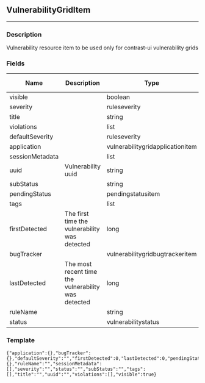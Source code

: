 ## VulnerabilityGridItem
---
### Description
Vulnerability resource item to be used only for contrast-ui vulnerability grids
### Fields
| Name | Description | Type | Allowed Values | Required |
| ---- | ----------- | ---- | -------------- | -------- |
| visible |  | boolean |  | false |
| severity |  | ruleseverity |  | false |
| title |  | string |  | false |
| violations |  | list |  | true |
| defaultSeverity |  | ruleseverity |  | false |
| application |  | vulnerabilitygridapplicationitem |  | false |
| sessionMetadata |  | list |  | true |
| uuid | Vulnerability uuid | string |  | false |
| subStatus |  | string |  | false |
| pendingStatus |  | pendingstatusitem |  | false |
| tags |  | list |  | true |
| firstDetected | The first time the vulnerability was detected | long |  | false |
| bugTracker |  | vulnerabilitygridbugtrackeritem |  | false |
| lastDetected | The most recent time the vulnerability was detected | long |  | false |
| ruleName |  | string |  | false |
| status |  | vulnerabilitystatus |  | false |
### Template
```
{"application":{},"bugTracker":{},"defaultSeverity":"","firstDetected":0,"lastDetected":0,"pendingStatus":{},"ruleName":"","sessionMetadata":[],"severity":"","status":"","subStatus":"","tags":[],"title":"","uuid":"","violations":[],"visible":true}
```
